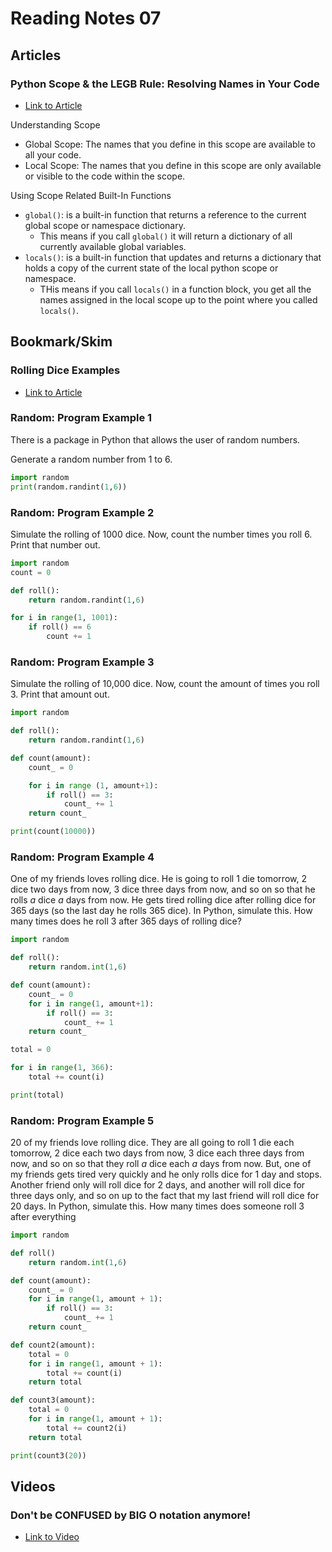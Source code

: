# Reading Notes 07  

## Articles  
### Python Scope & the LEGB Rule: Resolving Names in Your Code
* [Link to Article](https://realpython.com/python-scope-legb-rule/)  

Understanding Scope  
- Global Scope: The names that you define in this scope are available to all your code.  
- Local Scope: The names that you define in this scope are only available or visible to the code within the scope.  

Using Scope Related Built-In Functions  
- `global()`: is a built-in function that returns a reference to the current global scope or namespace dictionary.  
    - This means if you call `global()` it will return a dictionary of all currently available global variables.  
- `locals()`: is a built-in function that updates and returns a dictionary that holds a copy of the current state of the local python scope or namespace.  
    - THis means if you call `locals()` in a function block, you get all the names assigned in the local scope up to the point where you called `locals()`.  

## Bookmark/Skim
### Rolling Dice Examples  
* [Link to Article](https://artofproblemsolving.com/wiki/index.php/Basic_Programming_With_Python#Program_Example_1_3)  

### Random: Program Example 1
There is a package in Python that allows the user of random numbers.  

Generate a random number from 1 to 6.  
```py
import random
print(random.randint(1,6))
```

### Random: Program Example 2  
Simulate the rolling of 1000 dice. Now, count the number times you roll 6. Print that number out.  

```py
import random
count = 0

def roll():
    return random.randint(1,6)

for i in range(1, 1001):
    if roll() == 6
        count += 1
```

### Random: Program Example 3  
Simulate the rolling of 10,000 dice. Now, count the amount of times you roll 3. Print that amount out.  

```py
import random 

def roll():
    return random.randint(1,6)

def count(amount):
    count_ = 0

    for i in range (1, amount+1):
        if roll() == 3:
            count_ += 1
    return count_

print(count(10000))
```

### Random: Program Example 4  
One of my friends loves rolling dice. He is going to roll 1 die tomorrow, 2 dice two days from now, 3 dice three days from now, and so on so that he rolls $a$ dice $a$ days from now. He gets tired rolling dice after rolling dice for 365 days (so the last day he rolls 365 dice). In Python, simulate this. How many times does he roll 3 after 365 days of rolling dice?

```py
import random

def roll():
    return random.int(1,6)

def count(amount):
    count_ = 0
    for i in range(1, amount+1):
        if roll() == 3:
            count_ += 1
    return count_

total = 0

for i in range(1, 366):
    total += count(i)

print(total)
```

### Random: Program Example 5  
20 of my friends love rolling dice. They are all going to roll 1 die each tomorrow, 2 dice each two days from now, 3 dice each three days from now, and so on so that they roll $a$ dice each $a$ days from now. But, one of my friends gets tired very quickly and he only rolls dice for 1 day and stops. Another friend only will roll dice for 2 days, and another will roll dice for three days only, and so on up to the fact that my last friend will roll dice for 20 days. In Python, simulate this. How many times does someone roll 3 after everything

```py
import random

def roll()
    return random.int(1,6)

def count(amount):
    count_ = 0
    for i in range(1, amount + 1):
        if roll() == 3:
            count_ += 1
    return count_

def count2(amount):
    total = 0
    for i in range(1, amount + 1):
        total += count(i)
    return total

def count3(amount):
    total = 0
    for i in range(1, amount + 1):
        total += count2(i)
    return total

print(count3(20))
```

## Videos  

### Don't be CONFUSED by BIG O notation anymore!
* [Link to Video](https://www.youtube.com/watch?v=5Uqawfl0VHQ)  

